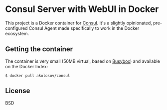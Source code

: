 # Consul Server with WebUI in Docker

This project is a Docker container for [Consul](http://www.consul.io/). It's a slightly opinionated, pre-configured Consul Agent made specifically to work in the Docker ecosystem.

## Getting the container

The container is very small (50MB virtual, based on [Busybox](https://github.com/akolosov/docker-busybox)) and available on the Docker Index:

	$ docker pull akolosov/consul

## License

BSD

